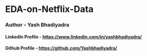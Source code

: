 # EDA-on-Netflix-Data

### Author - Yash Bhadiyadra

#### LinkedIn Profile - https://www.linkedin.com/in/yashbhadiyadra/

#### Github Profile - https://github.com/Yashbhadiyadra/
